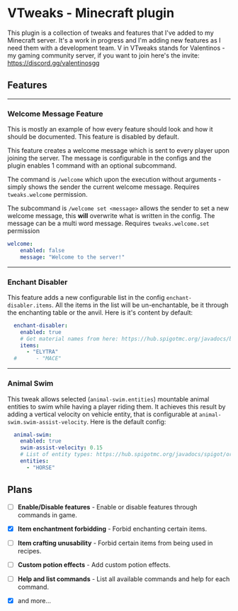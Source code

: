 
# VTweaks - Minecraft plugin
This plugin is a collection of tweaks and features that I've added to my Minecraft server. It's a work in progress and I'm adding new features as I need them with a development team.
V in VTweaks stands for Valentinos - my gaming community server, if you want to join here's the invite: https://discord.gg/valentinosgg

## Features

---
### Welcome Message Feature
This is mostly an example of how every feature should look and how it should be documented. This feature is disabled by default.

This feature creates a welcome message which is sent to every player upon joining the server. The message is configurable in the configs and the plugin enables 1 command with an optional subcommand.

The command is `/welcome` which upon the execution without arguments - simply shows the sender the current welcome message. Requires `tweaks.welcome` permission.

The subcommand is `/welcome set <message>` allows the sender to set a new welcome message, this **will** overwrite what is written in the config. The message can be a multi word message. Requires `tweaks.welcome.set` permission

```yaml
welcome:
    enabled: false
    message: "Welcome to the server!"
```
---
### Enchant Disabler
This feature adds a new configurable list in the config `enchant-disabler.items`. All the items in the list will be un-enchantable, be it through the enchanting table or the anvil. Here is it's content by default:
```yaml
  enchant-disabler:
    enabled: true
    # Get material names from here: https://hub.spigotmc.org/javadocs/bukkit/org/bukkit/Material.html
    items:
      - "ELYTRA"
  #      - "MACE"
```
---
### Animal Swim
This tweak allows selected (`animal-swim.entities`) mountable animal entities to swim while having a player riding them. It achieves this result by adding a vertical velocity on vehicle entity, that is configurable at `animal-swim.swim-assist-velocity`. Here is the default config:
```yaml
  animal-swim:
    enabled: true
    swim-assist-velocity: 0.15
    # List of entity types: https://hub.spigotmc.org/javadocs/spigot/org/bukkit/entity/EntityType.html
    entities:
      - "HORSE"
```

## Plans
- [ ] **Enable/Disable features** - Enable or disable features through commands in game.
- [x] **Item enchantment forbidding** - Forbid enchanting certain items.
- [ ] **Item crafting unusability** - Forbid certain items from being used in recipes.
- [ ] **Custom potion effects** - Add custom potion effects.
- [ ] **Help and list commands** - List all available commands and help for each command.
- [x] and more...

